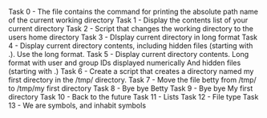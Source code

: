 Task 0 - The file contains the command for printing the absolute path name of the current working directory
Task 1 - Display the contents list of your current directory
Task 2 - Script that changes the working directory to the users home directory
Task 3 - DIsplay current directory in long format
Task 4 - Display current directory contents, including hidden files (starting with .). Use the long format.
Task 5 - Display current directory contents.
Long format
with user and group IDs displayed numerically
And hidden files (starting with .)
Task 6 - Create a script that creates a directory named my first directory in the /tmp/ directory.
Task 7 - Move the file betty from /tmp/ to /tmp/my first directory
Task 8 - Bye bye Betty
Task 9 - Bye bye My first directory
Task 10 - Back to the future
Task 11 - Lists
Task 12 - File type
Task 13 - We are symbols, and inhabit symbols
